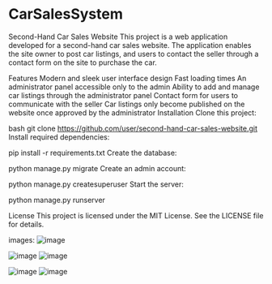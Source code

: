 # CarSalesSystem
Second-Hand Car Sales Website
This project is a web application developed for a second-hand car sales website. The application enables the site owner to post car listings, and users to contact the seller through a contact form on the site to purchase the car.

Features
Modern and sleek user interface design
Fast loading times
An administrator panel accessible only to the admin
Ability to add and manage car listings through the administrator panel
Contact form for users to communicate with the seller
Car listings only become published on the website once approved by the administrator
Installation
Clone this project:

bash
git clone https://github.com/user/second-hand-car-sales-website.git
Install required dependencies:

pip install -r requirements.txt
Create the database:


python manage.py migrate
Create an admin account:


python manage.py createsuperuser
Start the server:


python manage.py runserver

License
This project is licensed under the MIT License. See the LICENSE file for details.

images:
![image](https://user-images.githubusercontent.com/83727951/219943772-a144a4e2-4736-4358-9590-2541c3591ba6.png)

![image](https://user-images.githubusercontent.com/83727951/219943778-7f4e697c-e64b-4213-9226-dc91d9c4d202.png)
![image](https://user-images.githubusercontent.com/83727951/219943793-6189f7ec-7e56-4dd7-ae2e-cebceadc6a66.png)

![image](https://user-images.githubusercontent.com/83727951/219943815-8063e9f5-20a6-46a4-b45d-b7128105c70d.png)
![image](https://user-images.githubusercontent.com/83727951/219943819-90ad9ff4-af39-40fb-b910-c7ad9d0de4a3.png)
